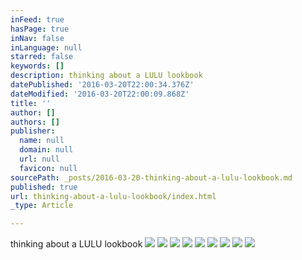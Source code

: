 ```yaml
---
inFeed: true
hasPage: true
inNav: false
inLanguage: null
starred: false
keywords: []
description: thinking about a LULU lookbook
datePublished: '2016-03-20T22:00:34.376Z'
dateModified: '2016-03-20T22:00:09.868Z'
title: ''
author: []
authors: []
publisher:
  name: null
  domain: null
  url: null
  favicon: null
sourcePath: _posts/2016-03-20-thinking-about-a-lulu-lookbook.md
published: true
url: thinking-about-a-lulu-lookbook/index.html
_type: Article

---
```

thinking about a LULU lookbook
![](https://the-grid-user-content.s3-us-west-2.amazonaws.com/b765dcf2-7330-4ccb-ac02-7329bfc03374.jpg)
![](https://the-grid-user-content.s3-us-west-2.amazonaws.com/547036cc-6914-42dc-9d40-1976c84527f5.jpg)
![](https://the-grid-user-content.s3-us-west-2.amazonaws.com/7cc2f62b-a968-4cd6-a9fa-491ec9570169.jpg)
![](https://the-grid-user-content.s3-us-west-2.amazonaws.com/47cfca95-226a-42e0-a44d-6097e6f19f55.jpg)
![](https://the-grid-user-content.s3-us-west-2.amazonaws.com/56114d26-eecb-45a0-be3a-9d066cc8b702.jpg)
![](https://the-grid-user-content.s3-us-west-2.amazonaws.com/458302ab-9ee5-4fa2-b5c7-25c557060ea1.jpg)
![](https://the-grid-user-content.s3-us-west-2.amazonaws.com/871c5ea4-da9d-4248-b486-e5ebc554f108.jpg)
![](https://the-grid-user-content.s3-us-west-2.amazonaws.com/3558981c-e8f3-47d7-a41b-c0cdb4705c17.jpg)
![](https://the-grid-user-content.s3-us-west-2.amazonaws.com/4638caa4-8b25-4b36-a506-5f02b436bec5.jpg)
